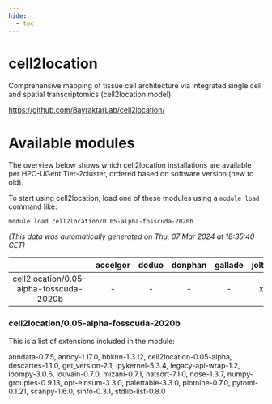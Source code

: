 ```yaml
---
hide:
  - toc
---
```


cell2location
=============


Comprehensive mapping of tissue cell architecture via integrated single cell and spatial transcriptomics (cell2location model)

https://github.com/BayraktarLab/cell2location/
# Available modules


The overview below shows which cell2location installations are available per HPC-UGent Tier-2cluster, ordered based on software version (new to old).

To start using cell2location, load one of these modules using a `module load` command like:

```shell
module load cell2location/0.05-alpha-fosscuda-2020b
```

*(This data was automatically generated on Thu, 07 Mar 2024 at 18:35:40 CET)*  

| |accelgor|doduo|donphan|gallade|joltik|skitty|
| :---: | :---: | :---: | :---: | :---: | :---: | :---: |
|cell2location/0.05-alpha-fosscuda-2020b|-|-|-|-|x|-|


### cell2location/0.05-alpha-fosscuda-2020b

This is a list of extensions included in the module:

anndata-0.7.5, annoy-1.17.0, bbknn-1.3.12, cell2location-0.05-alpha, descartes-1.1.0, get_version-2.1, ipykernel-5.3.4, legacy-api-wrap-1.2, loompy-3.0.6, louvain-0.7.0, mizani-0.7.1, natsort-7.1.0, nose-1.3.7, numpy-groupies-0.9.13, opt-einsum-3.3.0, palettable-3.3.0, plotnine-0.7.0, pytoml-0.1.21, scanpy-1.6.0, sinfo-0.3.1, stdlib-list-0.8.0